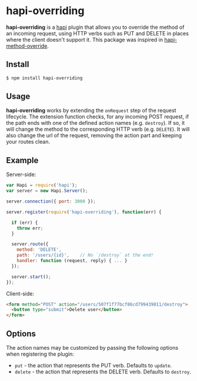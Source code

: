 # hapi-overriding

**hapi-overriding** is a [hapi](https://github.com/hapijs/hapi) plugin that allows you to override the method of an incoming request, using HTTP verbs such as PUT and DELETE in places where the client doesn't support it. This package was inspired in [hapi-method-override](https://github.com/ubaltaci/hapi-method-override).

## Install

```sh
$ npm install hapi-overriding
```

## Usage

**hapi-overriding** works by extending the `onRequest` step of the request lifecycle. The extension function checks, for any incoming POST request, if the path ends with one of the defined action names (e.g. `destroy`). If so, it will change the method to the corresponding HTTP verb (e.g. `DELETE`). It will also change the url of the request, removing the action part and keeping your routes clean.

## Example

Server-side:
```javascript
var Hapi = require('hapi');
var server = new Hapi.Server();

server.connection({ port: 3000 });

server.register(require('hapi-overriding'), function(err) {

  if (err) {
    throw err;
  }

  server.route({
    method: 'DELETE',
    path: '/users/{id}',    // No `/destroy` at the end!
    handler: function (request, reply) { ... }
  });

  server.start();
});
```

Client-side:
```html
<form method="POST" action="/users/507f1f77bcf86cd799439011/destroy">
  <button type="submit">Delete user</button>
</form>
```

## Options

The action names may be customized by passing the following options when registering the plugin:

- `put` - the action that represents the PUT verb. Defaults to `update`.
- `delete` - the action that represents the DELETE verb. Defaults to `destroy`.

